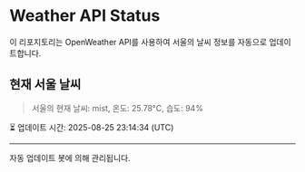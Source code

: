 
# Weather API Status

이 리포지토리는 OpenWeather API를 사용하여 서울의 날씨 정보를 자동으로 업데이트합니다.

## 현재 서울 날씨
> 서울의 현재 날씨: mist, 온도: 25.78°C, 습도: 94%

⏳ 업데이트 시간: 2025-08-25 23:14:34 (UTC)

---
자동 업데이트 봇에 의해 관리됩니다.
